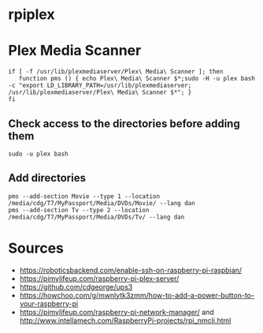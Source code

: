 # rpiplex


# Plex Media Scanner

```
if [ -f /usr/lib/plexmediaserver/Plex\ Media\ Scanner ]; then
   function pms () { echo Plex\ Media\ Scanner $*;sudo -H -u plex bash -c "export LD_LIBRARY_PATH=/usr/lib/plexmediaserver; /usr/lib/plexmediaserver/Plex\ Media\ Scanner $*"; }
fi
```

## Check access to the directories before adding them

```
sudo -u plex bash
```

## Add directories

```
pms --add-section Movie --type 1 --location /media/cdg/T7/MyPassport/Media/DVDs/Movie/ --lang dan
pms --add-section Tv --type 2 --location /media/cdg/T7/MyPassport/Media/DVDs/Tv/ --lang dan
```

# Sources
- https://roboticsbackend.com/enable-ssh-on-raspberry-pi-raspbian/
- https://pimylifeup.com/raspberry-pi-plex-server/
- https://github.com/cdgeorge/ups3
- https://howchoo.com/g/mwnlytk3zmm/how-to-add-a-power-button-to-your-raspberry-pi
- https://pimylifeup.com/raspberry-pi-network-manager/ and http://www.intellamech.com/RaspberryPi-projects/rpi_nmcli.html 
